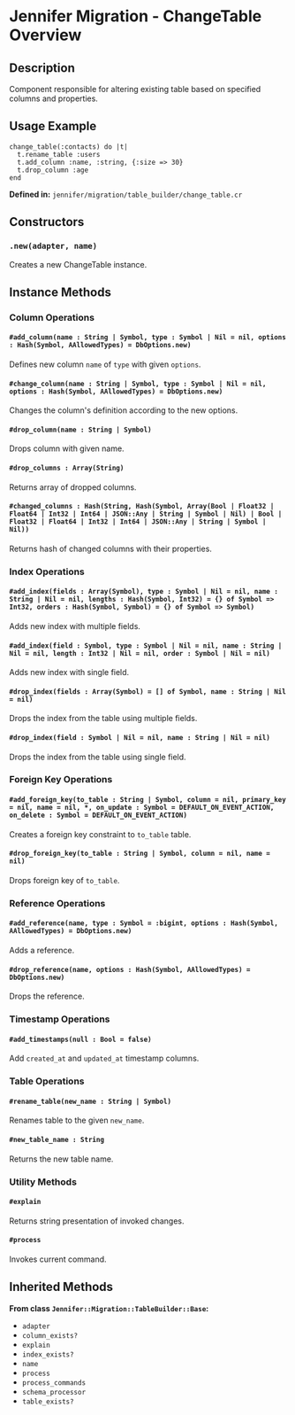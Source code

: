 # Jennifer Migration - ChangeTable Overview

## Description

Component responsible for altering existing table based on specified columns and properties.

## Usage Example

```crystal
change_table(:contacts) do |t|
  t.rename_table :users
  t.add_column :name, :string, {:size => 30}
  t.drop_column :age
end
```

**Defined in:** `jennifer/migration/table_builder/change_table.cr`

## Constructors

### `.new(adapter, name)`

Creates a new ChangeTable instance.

## Instance Methods

### Column Operations

#### `#add_column(name : String | Symbol, type : Symbol | Nil = nil, options : Hash(Symbol, AAllowedTypes) = DbOptions.new)`

Defines new column `name` of `type` with given `options`.

#### `#change_column(name : String | Symbol, type : Symbol | Nil = nil, options : Hash(Symbol, AAllowedTypes) = DbOptions.new)`

Changes the column's definition according to the new options.

#### `#drop_column(name : String | Symbol)`

Drops column with given name.

#### `#drop_columns : Array(String)`

Returns array of dropped columns.

#### `#changed_columns : Hash(String, Hash(Symbol, Array(Bool | Float32 | Float64 | Int32 | Int64 | JSON::Any | String | Symbol | Nil) | Bool | Float32 | Float64 | Int32 | Int64 | JSON::Any | String | Symbol | Nil))`

Returns hash of changed columns with their properties.

### Index Operations

#### `#add_index(fields : Array(Symbol), type : Symbol | Nil = nil, name : String | Nil = nil, lengths : Hash(Symbol, Int32) = {} of Symbol => Int32, orders : Hash(Symbol, Symbol) = {} of Symbol => Symbol)`

Adds new index with multiple fields.

#### `#add_index(field : Symbol, type : Symbol | Nil = nil, name : String | Nil = nil, length : Int32 | Nil = nil, order : Symbol | Nil = nil)`

Adds new index with single field.

#### `#drop_index(fields : Array(Symbol) = [] of Symbol, name : String | Nil = nil)`

Drops the index from the table using multiple fields.

#### `#drop_index(field : Symbol | Nil = nil, name : String | Nil = nil)`

Drops the index from the table using single field.

### Foreign Key Operations

#### `#add_foreign_key(to_table : String | Symbol, column = nil, primary_key = nil, name = nil, *, on_update : Symbol = DEFAULT_ON_EVENT_ACTION, on_delete : Symbol = DEFAULT_ON_EVENT_ACTION)`

Creates a foreign key constraint to `to_table` table.

#### `#drop_foreign_key(to_table : String | Symbol, column = nil, name = nil)`

Drops foreign key of `to_table`.

### Reference Operations

#### `#add_reference(name, type : Symbol = :bigint, options : Hash(Symbol, AAllowedTypes) = DbOptions.new)`

Adds a reference.

#### `#drop_reference(name, options : Hash(Symbol, AAllowedTypes) = DbOptions.new)`

Drops the reference.

### Timestamp Operations

#### `#add_timestamps(null : Bool = false)`

Add `created_at` and `updated_at` timestamp columns.

### Table Operations

#### `#rename_table(new_name : String | Symbol)`

Renames table to the given `new_name`.

#### `#new_table_name : String`

Returns the new table name.

### Utility Methods

#### `#explain`

Returns string presentation of invoked changes.

#### `#process`

Invokes current command.

## Inherited Methods

**From class `Jennifer::Migration::TableBuilder::Base`:**

- `adapter`
- `column_exists?`
- `explain`
- `index_exists?`
- `name`
- `process`
- `process_commands`
- `schema_processor`
- `table_exists?`